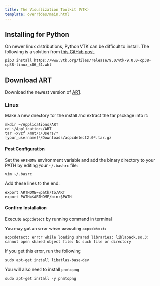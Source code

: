 ```yaml
---
title: The Visualization Toolkit (VTK)
template: overrides/main.html
---
```


## Installing for Python

On newer linux distributions, Python VTK can be difficult to install. The following is a solution from [this GitHub post](https://github.com/pyvista/pyvista/issues/534#issuecomment-631933644).

```console
pip3 install https://www.vtk.org/files/release/9.0/vtk-9.0.0-cp38-cp38-linux_x86_64.whl
```

## Download ART

Download the newest version of [ART](https://www.nitrc.org/projects/art/).

### Linux

Make a new directory for the install and extract the tar package into it:

```console
mkdir ~/Applications/ART
cd ~/Applications/ART
tar -xvzf /mnt/c/Users/*[your_username]*/Downloads/acpcdetect2.0*.tar.gz
```

#### Post Configuration

Set the ```ARTHOME``` environment variable and add the binary directory to your PATH by editing your ```~/.bashrc``` file:

```console
vim ~/.basrc
```

Add these lines to the end:

```
export ARTHOME=/path/to/ART
export PATH=$ARTHOME/bin:$PATH
```

#### Confirm Installation

Execute `acpcdetect` by running command in terminal

You may get an error when executing ```acpcdetect```:

```console
acpcdetect: error while loading shared libraries: liblapack.so.3: cannot open shared object file: No such file or directory
```

If you get this error, run the following:

```console
sudo apt-get install libatlas-base-dev
```

You will also need to install ```pnmtopng```

```console
sudo apt-get install -y pnmtopng
```

